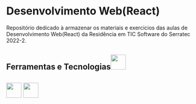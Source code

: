 # Desenvolvimento Web(React)

Repositório dedicado à armazenar os materiais e exercicios das aulas de Desenvolvimento Web(React) da Residência em TIC Software do Serratec 2022-2.

## Ferramentas e Tecnologias<img src="https://cdn.jsdelivr.net/gh/devicons/devicon/icons/git/git-original.svg" width="40" height="40"/>

## <img src="https://www.svgrepo.com/show/303206/javascript-logo.svg" width="40" height="40"/> <img src="https://img.icons8.com/fluency/344/css3.png" width="40" height="40"/>
